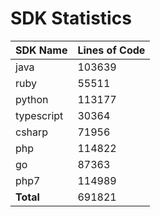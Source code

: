 # SDK Statistics

| SDK Name | Lines of Code |
| -------- | ------------- |
| java | 103639 |
| ruby | 55511 |
| python | 113177 |
| typescript | 30364 |
| csharp | 71956 |
| php | 114822 |
| go | 87363 |
| php7 | 114989 |
| **Total** | 691821 |
